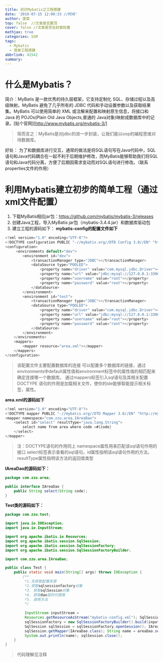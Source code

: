 ```yaml
---
title: 初识Mybatis之工程搭建
date: '2019-07-15 12:00:33 //时间'
author: 菠菜
top: false  //文章是否置顶
cover: false //文章是否在封面轮播
mathjax: true
categories: SSM
tags:
  - Mybatis
  - 简单工程搭建
abbrlink: 41542
summary:
---
```

# 什么是Mybatis？
简介：MyBatis 是一款优秀的持久层框架，它支持定制化 SQL、存储过程以及高级映射。MyBatis 避免了几乎所有的 JDBC 代码和手动设置参数以及获取结果集。MyBatis 可以使用简单的 XML 或注解来配置和映射原生信息，将接口和 Java 的 POJOs(Plain Old Java Objects,普通的 Java对象)映射成数据库中的记录。[贴个官网][http://www.mybatis.org/mybatis-3/]
> 简而言之：MyBatis是对jdbc的进一步封装，让我们能以oop的编程思维对待数据库。

好处： 为了和数据库进行交互，通常的做法是将SQL语句写在Java代码中，SQL语句和Java代码耦合在一起不利于后期维护修改，而MyBatis能够帮助我们将SQL语句和Java代码分离，方便了后期因需求变动而对SQL语句进行修改。（联系properties文件的作用）

# 利用Mybatis建立初步的简单工程（通过xml文件配置）
1. 下载MyBatis相应jar包：https://github.com/mybatis/mybatis-3/releases
2. 创建Java工程，导入MyBatis jar包（mybatis-3.4.4.jar）和数据库驱动包
3. 建立工程的源码如下：
**mybatis-config的配置文件如下**
```java
<?xml version="1.0" encoding="UTF-8"?>
<!DOCTYPE configuration PUBLIC "-//mybatis.org//DTD Config 3.0//EN" "http://mybatis.org/dtd/mybatis-3-config.dtd">
<configuration>
	 <environments default="dev">
		<environment id="dev">
			<transactionManager type="JDBC"></transactionManager>
			<dataSource type="POOLED">
				<property name="driver" value="com.mysql.jdbc.Driver"></property>
				<property name="url" value="jdbc:mysql://127.0.0.1:3306/test"></property>
				<property name="username" value="root"></property>
				<property name="password" value="root"></property>
			</dataSource>
		</environment>
		<environment id="test">
			<transactionManager type="JDBC"></transactionManager>
			<dataSource type="POOLED">
				<property name="driver" value="com.mysql.jdbc.Driver"></property>
				<property name="url" value="jdbc:mysql://127.0.0.1:3306:keeper"></property>
				<property name="username" value="root"></property>
				<property name="password" value="root"></property>
			</dataSource>
		</environment>
	</environments>
	<mappers>
		<mapper resource="area.xml"></mapper>
	</mappers>
</configuration>
```
> 该配置文件主要配置数据库的连接
> 可以配置多个数据库的链接，通过environments中default属性值和environment标签中的属性值的相匹配来确定连接哪一个数据库。
> 通过mappers标签引入sql语句及其相关配置
> DOCTYPE 语句的作用是加载相关文件，使你的ide能够智能提示相关标签，属性。

**area.xml的源码如下**
```java
<?xml version="1.0" encoding="UTF-8"?>
<!DOCTYPE mapper PUBLIC "-//mybatis.org//DTD Mapper 3.0//EN" "http://mybatis.org/dtd/mybatis-3-mapper.dtd">
<mapper namespace="com.zzu.area.IAreaDao">
	<select id="select" resultType="java.lang.String">
		select name from area where code =#{code}
	</select>
</mapper>
```
> 注：DOCTYPE语句的作用同上
> namespace属性用来匹配该sql语句作用的接口
> select标签表示查看的sql语句，id属性指明该sql语句作用的方法。resultType属性指明该方法的返回值类型

**IAreaDao的源码如下：**
```java
package com.zzu.area;

public interface IAreaDao {
	public String select(String code);
}
```
**Test类的源码如下：**
```java
package com.zzu.test;

import java.io.IOException;
import java.io.InputStream;

import org.apache.ibatis.io.Resources;
import org.apache.ibatis.session.SqlSession;
import org.apache.ibatis.session.SqlSessionFactory;
import org.apache.ibatis.session.SqlSessionFactoryBuilder;

import com.zzu.area.IAreaDao;

public class Test {
	public static void main(String[] args) throws IOException {
		/**
		 *1.先获取配置资源 
		 *2.获取sqlsessionfactory对象 
		 *3. 获取sqlSession对象 
		 *4. 获取dao层的代理类 
		 *5. 调用方法
		 */
		
		 InputStream inputStream =
		 Resources.getResourceAsStream("mybatis-config.xml"); SqlSessionFactory
		 sqlSessionFactory = new SqlSessionFactoryBuilder().build(inputStream);//获取SqlSession对象，代表与数据库的一次会话，用完需要关闭。注意：由于SqlSession为非线程安全的，所以该变量应定义为局部变量，不要定义成全局变量
		 SqlSession sqlSession = sqlSessionFactory.openSession(); IAreaDao areaDao =
		 sqlSession.getMapper(IAreaDao.class); String name = areaDao.select("370982");
		 System.out.println(name); sqlSession.close();
	}
}

```
> 代码理解见注释
